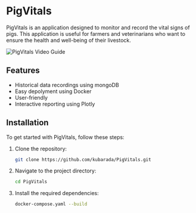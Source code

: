 # PigVitals

PigVitals is an application designed to monitor and record the vital signs of pigs. This application is useful for farmers and veterinarians who want to ensure the health and well-being of their livestock.

![PigVitals Video Guide](/demo/demo_vid.gif)


## Features

- Historical data recordings using mongoDB
- Easy depolyment using Docker
- User-friendly
- Interactive reporting using Plotly

## Installation

To get started with PigVitals, follow these steps:

1. Clone the repository:
    ```bash
    git clone https://github.com/kubarada/PigVitals.git
    ```
2. Navigate to the project directory:
    ```bash
    cd PigVitals
    ```
3. Install the required dependencies:
    ```bash
    docker-compose.yaml --build
    ```
